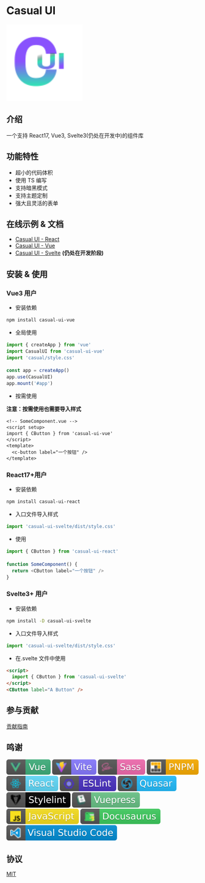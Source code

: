 # Casual UI

<img src="./packages/vue/docs/.vuepress/public/logo.svg" style="width: 200px;" />

## 介绍

一个支持 React17, Vue3, Svelte3(仍处在开发中)的组件库

## 功能特性

- 超小的代码体积
- 使用 TS 编写
- 支持暗黑模式
- 支持主题定制
- 强大且灵活的表单

## 在线示例 & 文档

- [Casual UI - React](https://casual-ui-react.donsen.site/)
- [Casual UI - Vue](https://casual-ui-vue.donsen.site/)
- [Casual UI - Svelte](https://casual-ui-svelte.donsen.site/) **(仍处在开发阶段)**

## 安装 & 使用

### Vue3 用户

- 安装依赖

```sh
npm install casual-ui-vue
```

- 全局使用

```js
import { createApp } from 'vue'
import CasualUI from 'casual-ui-vue'
import 'casual/style.css'

const app = createApp()
app.use(CasualUI)
app.mount('#app')
```

- 按需使用

**注意：按需使用也需要导入样式**

```vue
<!-- SomeComponent.vue -->
<script setup>
import { CButton } from 'casual-ui-vue'
</script>
<template>
  <c-button label="一个按钮" />
</template>
```

### React17+用户

- 安装依赖

```sh
npm install casual-ui-react
```

- 入口文件导入样式

```js
import 'casual-ui-svelte/dist/style.css'
```

- 使用

```js
import { CButton } from 'casual-ui-react'

function SomeComponent() {
  return <CButton label="一个按钮" />
}
```

### Svelte3+ 用户

- 安装依赖

```sh
npm install -D casual-ui-svelte
```

- 入口文件导入样式

```js
import 'casual-ui-svelte/dist/style.css'
```

- 在.svelte 文件中使用

```html
<script>
  import { CButton } from 'casual-ui-svelte'
</script>
<CButton label="A Button" />
```

## 参与贡献

[贡献指南](./CONTRIBUTING.md)

## 鸣谢

![Vue](./badges/vue.svg)
![Vite](./badges/vite.svg)
![Sass](./badges/sass.svg)
![PNPM](./badges/pnpm.svg)
![React](./badges/react.svg)
![ESLint](./badges/eslint.svg)
![Quasar](./badges/quasar.svg)
![Stylelint](./badges/stylelint.svg)
![Vuepress](./badges/vuepress.svg)
![Javascript](./badges/javascript.svg)
![Docusaurus](./badges/docusaurus.svg)
![VSCode](./badges/vscode.svg)

## 协议

[MIT](./LICENSE)
